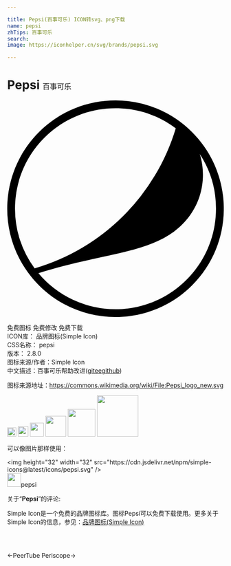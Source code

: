 ```yaml
---

title: Pepsi(百事可乐) ICON转svg、png下载
name: pepsi
zhTips: 百事可乐
search: 
image: https://iconhelper.cn/svg/brands/pepsi.svg

---
```


# Pepsi  <small style="font-size: 60%;font-weight: 100">百事可乐</small>

<div id="svg" class="svg-wrap">
<svg role="img" viewBox="0 0 24 24" xmlns="http://www.w3.org/2000/svg"><title>Pepsi icon</title><path d="M12 0C8.93 0 5.86 1.17 3.517 3.514c-4.688 4.686-4.688 12.284 0 16.971 4.685 4.686 12.284 4.687 16.97 0 4.686-4.687 4.686-12.286-.002-16.97A11.958 11.958 0 0012.001 0zm0 .864c2.506 0 4.817.828 6.678 2.226a23.118 23.118 0 01-15.64 15.52A11.085 11.085 0 01.865 12C.865 5.85 5.85.864 12 .864zm9.342 5.08A11.082 11.082 0 0123.136 12c0 6.15-4.986 11.135-11.136 11.135a11.11 11.11 0 01-8.542-3.994c6.766-2.132 11.665-2.135 15.027-4.611 1.933-1.425 3.205-3.698 3.205-6.283 0-.802-.123-1.575-.348-2.303Z"/></svg>
</div>
<detail full-name='pepsi'></detail>

<div class="detail-page">
<p>
<span><span class="badge-success badge">免费图标</span> <span class="badge-success badge">免费修改</span>  <span class="badge-success badge">免费下载</span> </span>
<br/>
<span>
ICON库：
<span class="badge-secondary badge">品牌图标(Simple Icon)</span> 
</span>
<br/>
<span>
CSS名称：
<span class="badge-secondary badge">pepsi</span> 
</span>

<br/>
<span>
版本：
<span class="badge-secondary badge">2.8.0</span> 
</span>
<br/>
<span>图标来源/作者：<span class="badge-light badge">Simple Icon</span></span> 
<br/>
<span class="zh-detail">中文描述：<span class="badge-primary badge">百事可乐</span><span class="help-link"><span>帮助改进</span>(<a href="https://gitee.com/liuwave/icon-helper/edit/master/json/brands/pepsi.json" target="_blank" rel="noopener noreferrer">gitee</a><a href="https://github.com/liuwave/icon-helper/edit/master/json/brands/pepsi.json" target="_blank" rel="noopener noreferrer">github</a></span>)</span><br/>
</p>
</div><div class="description description alert alert-light"><p>图标来源地址：<a href="https://commons.wikimedia.org/wiki/File:Pepsi_logo_new.svg" target="_blank" rel="noopener noreferrer">https://commons.wikimedia.org/wiki/File:Pepsi_logo_new.svg</a></p></div>
<div class="alert alert-dark">
<img height="21" width="21" src="https://cdn.jsdelivr.net/npm/simple-icons@latest/icons/pepsi.svg" />
<img height="24" width="24" src="https://cdn.jsdelivr.net/npm/simple-icons@latest/icons/pepsi.svg" />
<img height="32" width="32" src="https://cdn.jsdelivr.net/npm/simple-icons@latest/icons/pepsi.svg" />
<img height="48" width="48" src="https://cdn.jsdelivr.net/npm/simple-icons@latest/icons/pepsi.svg" />
<img height="64" width="64" src="https://cdn.jsdelivr.net/npm/simple-icons@latest/icons/pepsi.svg" />
<img height="96" width="96" src="https://cdn.jsdelivr.net/npm/simple-icons@latest/icons/pepsi.svg" />

</div>
<div>
  <p>可以像图片那样使用：    
  </p>
  <div class="alert alert-primary" style="font-size: 14px">
    &lt;img height="32" width="32" src="https://cdn.jsdelivr.net/npm/simple-icons@latest/icons/pepsi.svg" /&gt;
    <copy-btn content='<img height="32" width="32" src="https://cdn.jsdelivr.net/npm/simple-icons@latest/icons/pepsi.svg" />'></copy-btn>
  </div>
  <div class="alert alert-secondary">
    <img height="32" width="32" src="https://cdn.jsdelivr.net/npm/simple-icons@latest/icons/pepsi.svg" />pepsi
    <copy-btn content="pepsi" btn-title="复制图标名称"></copy-btn>
  </div>
</div>
<div class="icon-detail__container">
<p>关于“<b>Pepsi</b>”的评论:</p>
</div>
<Vssue title="关于“Pepsi”的评论" />
<div><p>Simple Icon是一个免费的品牌图标库。图标Pepsi可以免费下载使用。更多关于  Simple Icon的信息，参见：<a target="_blank" href="https://iconhelper.cn/brands.html">品牌图标(Simple Icon)</a>
</p></div>


<div style="padding:2rem 0 " class="page-nav"><p class="inner"><span class="prev">←<router-link to="/icon/peertube.html">PeerTube</router-link></span> <span class="next"><router-link to="/icon/periscope.html">Periscope</router-link>→</span></p></div>

